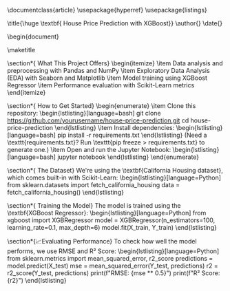 \documentclass{article}
\usepackage{hyperref}
\usepackage{listings}

\title{\huge \textbf{ House Price Prediction with XGBoost}}
\author{}
\date{}

\begin{document}

\maketitle

\section*{ What This Project Offers}
\begin{itemize}
\item  Data analysis and preprocessing with Pandas and NumPy
\item  Exploratory Data Analysis (EDA) with Seaborn and Matplotlib
\item  Model training using XGBoost Regressor
\item  Performance evaluation with Scikit-Learn metrics
\end{itemize}

\section*{ How to Get Started}
\begin{enumerate}
\item Clone this repository:
\begin{lstlisting}[language=bash]
git clone https://github.com/yourusername/house-price-prediction.git
cd house-price-prediction
\end{lstlisting}
\item Install dependencies:
\begin{lstlisting}[language=bash]
pip install -r requirements.txt
\end{lstlisting}
(Need a \texttt{requirements.txt}? Run \texttt{pip freeze > requirements.txt} to generate one.)
\item Open and run the Jupyter Notebook:
\begin{lstlisting}[language=bash]
jupyter notebook
\end{lstlisting}
\end{enumerate}

\section*{ The Dataset}
We're using the \textbf{California Housing dataset}, which comes built-in with Scikit-Learn:
\begin{lstlisting}[language=Python]
from sklearn.datasets import fetch_california_housing
data = fetch_california_housing()
\end{lstlisting}

\section*{ Training the Model}
The model is trained using the \textbf{XGBoost Regressor}:
\begin{lstlisting}[language=Python]
from xgboost import XGBRegressor
model = XGBRegressor(n_estimators=100, learning_rate=0.1, max_depth=6)
model.fit(X_train, Y_train)
\end{lstlisting}

\section*{📈Evaluating Performance}
To check how well the model performs, we use RMSE and R² Score:
\begin{lstlisting}[language=Python]
from sklearn.metrics import mean_squared_error, r2_score
predictions = model.predict(X_test)
mse = mean_squared_error(Y_test, predictions)
r2 = r2_score(Y_test, predictions)
print(f"RMSE: {mse ** 0.5}")
print(f"R² Score: {r2}")
\end{lstlisting}
